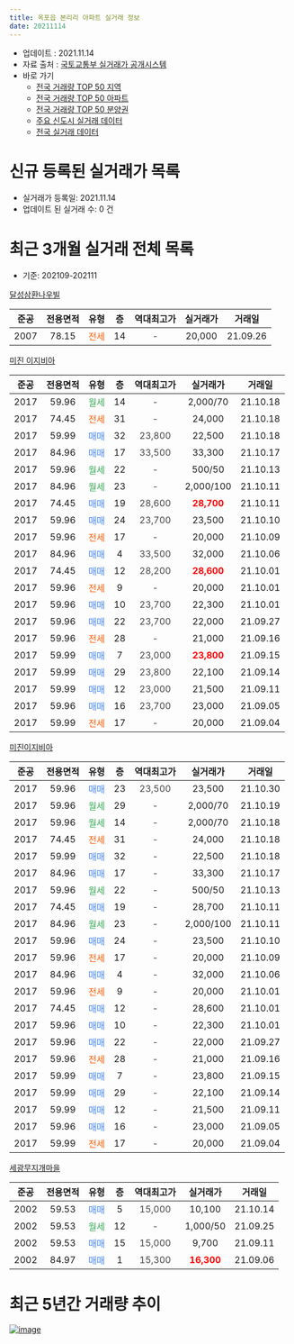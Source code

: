 ```yaml
---
title: 옥포읍 본리리 아파트 실거래 정보
date: 20211114
---
```


* 업데이트 : 2021.11.14
* 자료 출처 : [국토교통부 실거래가 공개시스템](http://rt.molit.go.kr)
* 바로 가기
    * [전국 거래량 TOP 50 지역](https://apt-info.github.io/apt-trade-info/tr)
    * [전국 거래량 TOP 50 아파트](https://apt-info.github.io/apt-trade-info/ta)
    * [전국 거래량 TOP 50 분양권](https://apt-info.github.io/apt-trade-info/tb)
    * [주요 신도시 실거래 데이터](https://apt-info.github.io/apt-trade-info/newtown)
    * [전국 실거래 데이터](https://apt-info.github.io/apt-trade-info/all)



<script async src="https://pagead2.googlesyndication.com/pagead/js/adsbygoogle.js"></script>
<!-- 기본광고 -->
<ins class="adsbygoogle"
     style="display:block"
     data-ad-client="ca-pub-1142216861245946"
     data-ad-slot="4805727019"
     data-ad-format="auto"
     data-full-width-responsive="true"></ins>
<script>
     (adsbygoogle = window.adsbygoogle || []).push({});
</script>


# 신규 등록된 실거래가 목록

* 실거래가 등록일: 2021.11.14
* 업데이트 된 실거래 수: 0 건




<script async src="https://pagead2.googlesyndication.com/pagead/js/adsbygoogle.js"></script>
<!-- 기본광고 -->
<ins class="adsbygoogle"
     style="display:block"
     data-ad-client="ca-pub-1142216861245946"
     data-ad-slot="4805727019"
     data-ad-format="auto"
     data-full-width-responsive="true"></ins>
<script>
     (adsbygoogle = window.adsbygoogle || []).push({});
</script>


# 최근 3개월 실거래 전체 목록
* 기준: 202109-202111


[달성삼환나우빌](https://search.naver.com/search.naver?query=%EB%8B%AC%EC%84%B1%EC%82%BC%ED%99%98%EB%82%98%EC%9A%B0%EB%B9%8C)

|준공|전용면적|유형|층|역대최고가|실거래가|거래일|
|:---:|:---:|:---:|:---:|:---:|:---:|:---:|
|2007|78.15|<span style="color:#FF5A00">전세</span>|14|<span style="color:#444444">-</span>|20,000|21.09.26|

[미진 이지비아](https://search.naver.com/search.naver?query=%EB%AF%B8%EC%A7%84+%EC%9D%B4%EC%A7%80%EB%B9%84%EC%95%84)

|준공|전용면적|유형|층|역대최고가|실거래가|거래일|
|:---:|:---:|:---:|:---:|:---:|:---:|:---:|
|2017|59.96|<span style="color:#34A853">월세</span>|14|<span style="color:#444444">-</span>|2,000/70|21.10.18|
|2017|74.45|<span style="color:#FF5A00">전세</span>|31|<span style="color:#444444">-</span>|24,000|21.10.18|
|2017|59.99|<span style="color:#4285F3">매매</span>|32|<span style="color:#444444">23,800</span>|22,500|21.10.18|
|2017|84.96|<span style="color:#4285F3">매매</span>|17|<span style="color:#444444">33,500</span>|33,300|21.10.17|
|2017|59.96|<span style="color:#34A853">월세</span>|22|<span style="color:#444444">-</span>|500/50|21.10.13|
|2017|84.96|<span style="color:#34A853">월세</span>|23|<span style="color:#444444">-</span>|2,000/100|21.10.11|
|2017|74.45|<span style="color:#4285F3">매매</span>|19|<span style="color:#444444">28,600</span>|<b><span style="color:#FF0000">28,700</span></b>|21.10.11|
|2017|59.96|<span style="color:#4285F3">매매</span>|24|<span style="color:#444444">23,700</span>|23,500|21.10.10|
|2017|59.96|<span style="color:#FF5A00">전세</span>|17|<span style="color:#444444">-</span>|20,000|21.10.09|
|2017|84.96|<span style="color:#4285F3">매매</span>|4|<span style="color:#444444">33,500</span>|32,000|21.10.06|
|2017|74.45|<span style="color:#4285F3">매매</span>|12|<span style="color:#444444">28,200</span>|<b><span style="color:#FF0000">28,600</span></b>|21.10.01|
|2017|59.96|<span style="color:#FF5A00">전세</span>|9|<span style="color:#444444">-</span>|20,000|21.10.01|
|2017|59.96|<span style="color:#4285F3">매매</span>|10|<span style="color:#444444">23,700</span>|22,300|21.10.01|
|2017|59.96|<span style="color:#4285F3">매매</span>|22|<span style="color:#444444">23,700</span>|22,000|21.09.27|
|2017|59.96|<span style="color:#FF5A00">전세</span>|28|<span style="color:#444444">-</span>|21,000|21.09.16|
|2017|59.99|<span style="color:#4285F3">매매</span>|7|<span style="color:#444444">23,000</span>|<b><span style="color:#FF0000">23,800</span></b>|21.09.15|
|2017|59.99|<span style="color:#4285F3">매매</span>|29|<span style="color:#444444">23,800</span>|22,100|21.09.14|
|2017|59.99|<span style="color:#4285F3">매매</span>|12|<span style="color:#444444">23,000</span>|21,500|21.09.11|
|2017|59.96|<span style="color:#4285F3">매매</span>|16|<span style="color:#444444">23,700</span>|23,000|21.09.05|
|2017|59.99|<span style="color:#FF5A00">전세</span>|17|<span style="color:#444444">-</span>|20,000|21.09.04|

[미진이지비아](https://search.naver.com/search.naver?query=%EB%AF%B8%EC%A7%84%EC%9D%B4%EC%A7%80%EB%B9%84%EC%95%84)

|준공|전용면적|유형|층|역대최고가|실거래가|거래일|
|:---:|:---:|:---:|:---:|:---:|:---:|:---:|
|2017|59.96|<span style="color:#4285F3">매매</span>|23|<span style="color:#444444">23,500</span>|23,500|21.10.30|
|2017|59.96|<span style="color:#34A853">월세</span>|29|<span style="color:#444444">-</span>|2,000/70|21.10.19|
|2017|59.96|<span style="color:#34A853">월세</span>|14|<span style="color:#444444">-</span>|2,000/70|21.10.18|
|2017|74.45|<span style="color:#FF5A00">전세</span>|31|<span style="color:#444444">-</span>|24,000|21.10.18|
|2017|59.99|<span style="color:#4285F3">매매</span>|32|<span style="color:#444444">-</span>|22,500|21.10.18|
|2017|84.96|<span style="color:#4285F3">매매</span>|17|<span style="color:#444444">-</span>|33,300|21.10.17|
|2017|59.96|<span style="color:#34A853">월세</span>|22|<span style="color:#444444">-</span>|500/50|21.10.13|
|2017|74.45|<span style="color:#4285F3">매매</span>|19|<span style="color:#444444">-</span>|28,700|21.10.11|
|2017|84.96|<span style="color:#34A853">월세</span>|23|<span style="color:#444444">-</span>|2,000/100|21.10.11|
|2017|59.96|<span style="color:#4285F3">매매</span>|24|<span style="color:#444444">-</span>|23,500|21.10.10|
|2017|59.96|<span style="color:#FF5A00">전세</span>|17|<span style="color:#444444">-</span>|20,000|21.10.09|
|2017|84.96|<span style="color:#4285F3">매매</span>|4|<span style="color:#444444">-</span>|32,000|21.10.06|
|2017|59.96|<span style="color:#FF5A00">전세</span>|9|<span style="color:#444444">-</span>|20,000|21.10.01|
|2017|74.45|<span style="color:#4285F3">매매</span>|12|<span style="color:#444444">-</span>|28,600|21.10.01|
|2017|59.96|<span style="color:#4285F3">매매</span>|10|<span style="color:#444444">-</span>|22,300|21.10.01|
|2017|59.96|<span style="color:#4285F3">매매</span>|22|<span style="color:#444444">-</span>|22,000|21.09.27|
|2017|59.96|<span style="color:#FF5A00">전세</span>|28|<span style="color:#444444">-</span>|21,000|21.09.16|
|2017|59.99|<span style="color:#4285F3">매매</span>|7|<span style="color:#444444">-</span>|23,800|21.09.15|
|2017|59.99|<span style="color:#4285F3">매매</span>|29|<span style="color:#444444">-</span>|22,100|21.09.14|
|2017|59.99|<span style="color:#4285F3">매매</span>|12|<span style="color:#444444">-</span>|21,500|21.09.11|
|2017|59.96|<span style="color:#4285F3">매매</span>|16|<span style="color:#444444">-</span>|23,000|21.09.05|
|2017|59.99|<span style="color:#FF5A00">전세</span>|17|<span style="color:#444444">-</span>|20,000|21.09.04|


<script async src="https://pagead2.googlesyndication.com/pagead/js/adsbygoogle.js"></script>
<!-- 기본광고 -->
<ins class="adsbygoogle"
     style="display:block"
     data-ad-client="ca-pub-1142216861245946"
     data-ad-slot="4805727019"
     data-ad-format="auto"
     data-full-width-responsive="true"></ins>
<script>
     (adsbygoogle = window.adsbygoogle || []).push({});
</script>


[세광무지개마을](https://search.naver.com/search.naver?query=%EC%84%B8%EA%B4%91%EB%AC%B4%EC%A7%80%EA%B0%9C%EB%A7%88%EC%9D%84)

|준공|전용면적|유형|층|역대최고가|실거래가|거래일|
|:---:|:---:|:---:|:---:|:---:|:---:|:---:|
|2002|59.53|<span style="color:#4285F3">매매</span>|5|<span style="color:#444444">15,000</span>|10,100|21.10.14|
|2002|59.53|<span style="color:#34A853">월세</span>|12|<span style="color:#444444">-</span>|1,000/50|21.09.25|
|2002|59.53|<span style="color:#4285F3">매매</span>|15|<span style="color:#444444">15,000</span>|9,700|21.09.11|
|2002|84.97|<span style="color:#4285F3">매매</span>|1|<span style="color:#444444">15,300</span>|<b><span style="color:#FF0000">16,300</span></b>|21.09.06|



<script async src="https://pagead2.googlesyndication.com/pagead/js/adsbygoogle.js"></script>
<!-- 기본광고 -->
<ins class="adsbygoogle"
     style="display:block"
     data-ad-client="ca-pub-1142216861245946"
     data-ad-slot="4805727019"
     data-ad-format="auto"
     data-full-width-responsive="true"></ins>
<script>
     (adsbygoogle = window.adsbygoogle || []).push({});
</script>


# 최근 5년간 거래량 추이


<div style="width:100%;">
    <canvas id="deal_progress" height="200"></canvas>
</div>

<script>
new Chart(document.getElementById("deal_progress"), {
    type: 'line',
    data: {
        labels: ['16.01','16.02','16.03','16.04','16.05','16.06','16.07','16.08','16.09','16.10','16.11','16.12','17.01','17.02','17.03','17.04','17.05','17.06','17.07','17.08','17.09','17.10','17.11','17.12','18.01','18.02','18.03','18.04','18.05','18.06','18.07','18.08','18.09','18.10','18.11','18.12','19.01','19.02','19.03','19.04','19.05','19.06','19.07','19.08','19.09','19.10','19.11','19.12','20.01','20.02','20.03','20.04','20.05','20.06','20.07','20.08','20.09','20.10','20.11','20.12','21.01','21.02','21.03','21.04','21.05','21.06','21.07','21.08','21.09','21.10'],
        datasets: [{
            label: '매매/분양권',
            data: [9,18,16,16,8,8,8,10,20,30,23,13,28,56,66,74,56,87,47,27,19,12,10,7,11,7,7,9,7,8,6,7,8,11,5,7,17,3,11,10,9,18,14,25,10,11,21,10,9,17,3,8,15,28,33,18,22,29,33,53,10,10,17,7,7,13,12,9,12,16],
            borderColor: "rgba(66, 133, 243, 1)",
            backgroundColor: "rgba(66, 133, 243, 0.05)",
            borderWidth: 1,
            pointRadius: 0,
            fill: false,
            lineTension: 0
        },{
            label: '전/월세',
            data: [0,2,2,2,0,3,0,4,0,3,1,0,3,10,25,31,28,46,22,15,8,4,7,7,3,2,6,6,4,5,8,6,5,5,8,5,6,9,17,17,20,15,15,3,13,8,7,5,4,4,5,7,3,3,10,6,6,4,5,2,4,3,3,4,7,14,8,5,6,13],
            borderColor: "rgba(255, 90, 0, 1)",
            backgroundColor: "rgba(255, 90, 0, 0.05)",
            borderWidth: 1,
            pointRadius: 0,
            fill: false,
            lineTension: 0
        },{
            label: '합계',
            data: [9,20,18,18,8,11,8,14,20,33,24,13,31,66,91,105,84,133,69,42,27,16,17,14,14,9,13,15,11,13,14,13,13,16,13,12,23,12,28,27,29,33,29,28,23,19,28,15,13,21,8,15,18,31,43,24,28,33,38,55,14,13,20,11,14,27,20,14,18,29],
            borderColor: "rgba(0, 0, 0, 1)",
            backgroundColor: "rgba(0, 0, 0, 0.03)",
            borderWidth: 0.1,
            pointRadius: 0,
            fill: true,
            lineTension: 0
        }
        ]
    },
    options: {
        responsive: true,
        title: {
            display: false
        },
        tooltips: {
            mode: 'index',
            intersect: false
        },
        hover: {
            mode: 'nearest',
            intersect: true
        },
        scales: {
            xAxes: [{
                display: true,
                scaleLabel: {
                    display: true,
                    labelString: '년/월'
                }
            }],
            yAxes: [{
                display: true,
                ticks: {
                    suggestedMin: 0,
                },
                scaleLabel: {
                    display: true,
                    labelString: '실거래 수'
                }
            }]
        }
    }
});

</script>


[![image](https://apt-info.github.io/images/2020-01-03-apt-trade-info/1024x500.png)](https://play.google.com/store/apps/details?id=com.aptinfo.apttradeinfo)

